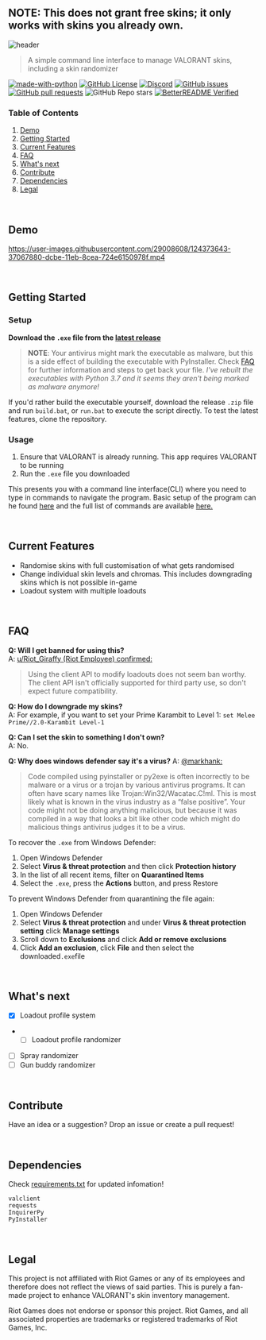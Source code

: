 ## NOTE: This does not grant free skins; it only works with skins you already own.

![header](https://user-images.githubusercontent.com/42125428/124552512-a8027900-de01-11eb-9e85-b19f82d2eee6.png)

> A simple command line interface to manage VALORANT skins, including a skin randomizer

[![made-with-python](https://img.shields.io/badge/Made%20with-Python-1f425f.svg)](https://www.python.org/)
[![GitHub License](https://img.shields.io/github/license/colinhartigan/valorant-skin-cli)](https://github.com/colinhartigan/valorant-skin-cli/blob/master/LICENSE)
[![Discord](https://img.shields.io/badge/discord-join-7389D8?style=flat&logo=discord)](https://discord.gg/uGuswsZwAT)
[![GitHub issues](https://img.shields.io/github/issues/colinhartigan/valorant-skin-cli)](https://github.com/colinhartigan/valorant-skin-cli/issues)
[![GitHub pull requests](https://img.shields.io/github/issues-pr/colinhartigan/valorant-skin-cli)](https://github.com/colinhartigan/valorant-skin-cli/pulls)
![GitHub Repo stars](https://img.shields.io/github/stars/colinhartigan/valorant-skin-cli?style=social)
[![BetterREADME Verified](https://img.shields.io/badge/BetterREADME-Verified-grey?logo=github&labelColor=white&logoColor=grey)](https://github.com/better-readme)


### Table of Contents
1. [Demo](#demo)
2. [Getting Started](#getting-started)
3. [Current Features](#current-features)
4. [FAQ](#faq)
5. [What's next](#whats-next)
6. [Contribute](#contribute)
7. [Dependencies](#dependencies)
8. [Legal](#legal)

<br/>

## Demo
https://user-images.githubusercontent.com/29008608/124373643-37067880-dcbe-11eb-8cea-724e6150978f.mp4

<br/>

## Getting Started
### Setup

**Download the `.exe` file from the [latest release](https://github.com/colinhartigan/valorant-skin-cli/releases/latest)**

> __NOTE__: Your antivirus might mark the executable as malware, but this is a side effect of building the executable with PyInstaller. Check [FAQ](#faq) for further information and steps to get back your file.
> _I've rebuilt the executables with Python 3.7 and it seems they aren't being marked as malware anymore!_

If you'd rather build the executable yourself, download the release `.zip` file and run `build.bat`, or `run.bat` to execute the script directly. To test the latest features, clone the repository.

### Usage
1. Ensure that VALORANT is already running. This app requires VALORANT to be running
2. Run the `.exe` file you downloaded

This presents you with a command line interface(CLI) where you need to type in commands to navigate the program. Basic setup of the program can he found [here](https://github.com/colinhartigan/valorant-skin-cli/wiki/Setup) and the full list of commands are available [here.](https://github.com/colinhartigan/valorant-skin-cli/wiki/Commands)

<br/>

## Current Features
* Randomise skins with full customisation of what gets randomised
* Change individual skin levels and chromas. This includes downgrading skins which is not possible in-game
* Loadout system with multiple loadouts

<br/>

## FAQ
**Q: Will I get banned for using this?**  
A: [u/Riot_Giraffy (Riot Employee) confirmed:](https://www.reddit.com/r/VALORANT/comments/oae5g6/i_got_tired_of_waiting_for_riot_to_add_a_skin/h3hwxtf?utm_source=share&utm_medium=web2x&context=3)
> Using the client API to modify loadouts does not seem ban worthy. The client API isn't officially supported for third party use, so don't expect future compatibility.


**Q: How do I downgrade my skins?**  
A: For example, if you want to set your Prime Karambit to Level 1: `set Melee Prime//2.0-Karambit Level-1`  


**Q: Can I set the skin to something I don't own?**  
A: No.


**Q: Why does windows defender say it's a virus?**
A: [@markhank:](https://medium.com/@markhank/how-to-stop-your-python-programs-being-seen-as-malware-bfd7eb407a7)
>Code compiled using pyinstaller or py2exe is often incorrectly to be malware or a virus or a trojan by various antivirus programs. It can often have scary names like Trojan:Win32/Wacatac.C!ml.
This is most likely what is known in the virus industry as a “false positive”. Your code might not be doing anything malicious, but because it was compiled in a way that looks a bit like other code which might do malicious things antivirus judges it to be a virus.

To recover the `.exe` from Windows Defender:
1. Open Windows Defender
2. Select  **Virus & threat protection**  and then click  **Protection history**
3. In the list of all recent items, filter on  **Quarantined Items**
4. Select the `.exe`, press the **Actions** button, and press Restore

To prevent Windows Defender from quarantining the file again:
1. Open Windows Defender
2. Select  **Virus & threat protection**  and under  **Virus & threat protection setting** click **Manage settings**
3. Scroll down to **Exclusions** and click **Add or remove exclusions**
4. Click **Add an exclusion**, click **File** and then select the downloaded`.exe`file

<br/>

## What's next
- [X] Loadout profile system
-  - [ ] Loadout profile randomizer
- [ ] Spray randomizer 
- [ ] Gun buddy randomizer

<br/>

## Contribute
Have an idea or a suggestion? Drop an issue or create a pull request!

<br/>

## Dependencies
Check [requirements.txt](https://github.com/colinhartigan/valorant-skin-cli/blob/master/requirements.txt) for updated infomation!
```
valclient
requests
InquirerPy
PyInstaller
```

<br/>

## Legal
This project is not affiliated with Riot Games or any of its employees and therefore does not reflect the views of said parties. This is purely a fan-made project to enhance VALORANT's skin inventory management.

Riot Games does not endorse or sponsor this project. Riot Games, and all associated properties are trademarks or registered trademarks of Riot Games, Inc. 

